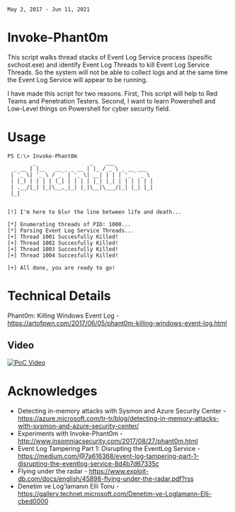 `May 2, 2017 - Jun 11, 2021`

# Invoke-Phant0m
This script walks thread stacks of Event Log Service process (spesific svchost.exe) and identify Event Log Threads to kill Event Log Service Threads. So the system will not be able to collect logs and at the same time the Event Log Service will appear to be running.

I have made this script for two reasons. First, This script will help to Red Teams and Penetration Testers. Second, I want to learn Powershell and Low-Level things on Powershell for cyber security field.

# Usage

```
PS C:\> Invoke-Phant0m
        _                 _    ___
  _ __ | |__   __ _ _ __ | |_ / _ \ _ __ ___
 | '_ \| '_ \ / _` | '_ \| __| | | | '_ ` _ \
 | |_) | | | | (_| | | | | |_| |_| | | | | | |
 | .__/|_| |_|\__,_|_| |_|\__|\___/|_| |_| |_|
 |_|


[!] I'm here to blur the line between life and death...

[*] Enumerating threads of PID: 1000...
[*] Parsing Event Log Service Threads...
[+] Thread 1001 Succesfully Killed!
[+] Thread 1002 Succesfully Killed!
[+] Thread 1003 Succesfully Killed!
[+] Thread 1004 Succesfully Killed!

[+] All done, you are ready to go!
```
# Technical Details
Phant0m: Killing Windows Event Log - https://artofpwn.com/2017/06/05/phant0m-killing-windows-event-log.html

## Video
[![PoC Video](https://i.ytimg.com/vi/PF0-tZWCmpc/maxresdefault.jpg)](https://www.youtube.com/watch?v=PF0-tZWCmpc)


# Acknowledges
* Detecting in-memory attacks with Sysmon and Azure Security Center - https://azure.microsoft.com/tr-tr/blog/detecting-in-memory-attacks-with-sysmon-and-azure-security-center/
* Experiments with Invoke-Phant0m - http://www.insomniacsecurity.com/2017/08/27/phant0m.html
* Event Log Tampering Part 1: Disrupting the EventLog Service - https://medium.com/@7a616368/event-log-tampering-part-1-disrupting-the-eventlog-service-8d4b7d67335c
* Flying under the radar - https://www.exploit-db.com/docs/english/45898-flying-under-the-radar.pdf?rss
* Denetim ve Log'lamanın Elli Tonu - https://gallery.technet.microsoft.com/Denetim-ve-Loglamann-Elli-cbed0000
